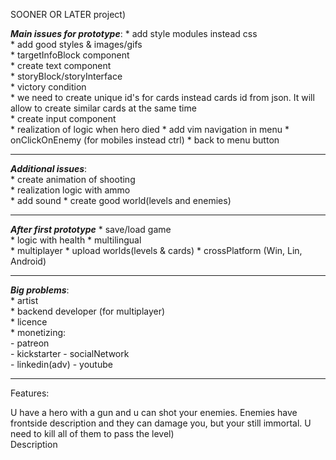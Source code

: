SOONER OR LATER project)

***Main issues for prototype***:
    * add style modules instead css  
    * add good styles & images/gifs  
    * targetInfoBlock component  
    * create text component  
    * storyBlock/storyInterface  
    * victory condition  
    * we need to create unique id's for cards instead cards id from json. It will allow to create similar cards at the same time  
    * create input component  
    * realization of logic when hero died
    * add vim navigation in menu
    * onClickOnEnemy (for mobiles instead ctrl)
    * back to menu button

---
***Additional issues***:  
    * create animation of shooting  
    * realization logic with ammo  
    * add sound
    * create good world(levels and enemies)

---
***After first prototype*** 
    * save/load game   
    * logic with health
    * multilingual  
    * multiplayer
    * upload worlds(levels & cards)
    * crossPlatform (Win, Lin, Android)

---
***Big problems***:  
    * artist  
    * backend developer (for multiplayer)  
    * licence  
    * monetizing:  
    - patreon  
    - kickstarter 
    - socialNetwork  
    - linkedin(adv)
    - youtube  

---

Features:
  
U have a hero with a gun and u can shot your enemies. Enemies have frontside description and they can damage you, but your   still immortal. U need to kill all of them to pass the level)  
Description
